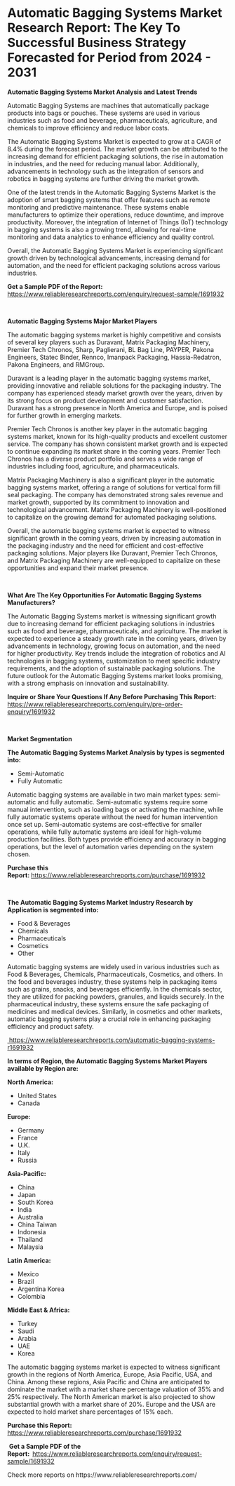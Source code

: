 <p><h1>Automatic Bagging Systems Market Research Report: The Key To Successful Business Strategy Forecasted for Period from 2024 - 2031</h1></p><p><strong>Automatic Bagging Systems Market Analysis and Latest Trends</strong></p>
<p><p>Automatic Bagging Systems are machines that automatically package products into bags or pouches. These systems are used in various industries such as food and beverage, pharmaceuticals, agriculture, and chemicals to improve efficiency and reduce labor costs.</p><p>The Automatic Bagging Systems Market is expected to grow at a CAGR of 8.4% during the forecast period. The market growth can be attributed to the increasing demand for efficient packaging solutions, the rise in automation in industries, and the need for reducing manual labor. Additionally, advancements in technology such as the integration of sensors and robotics in bagging systems are further driving the market growth.</p><p>One of the latest trends in the Automatic Bagging Systems Market is the adoption of smart bagging systems that offer features such as remote monitoring and predictive maintenance. These systems enable manufacturers to optimize their operations, reduce downtime, and improve productivity. Moreover, the integration of Internet of Things (IoT) technology in bagging systems is also a growing trend, allowing for real-time monitoring and data analytics to enhance efficiency and quality control.</p><p>Overall, the Automatic Bagging Systems Market is experiencing significant growth driven by technological advancements, increasing demand for automation, and the need for efficient packaging solutions across various industries.</p></p>
<p><strong>Get a Sample PDF of the Report:&nbsp;</strong> <a href="https://www.reliableresearchreports.com/enquiry/request-sample/1691932">https://www.reliableresearchreports.com/enquiry/request-sample/1691932</a></p>
<p>&nbsp;</p>
<p><strong>Automatic Bagging Systems Major Market Players</strong></p>
<p><p>The automatic bagging systems market is highly competitive and consists of several key players such as Duravant, Matrix Packaging Machinery, Premier Tech Chronos, Sharp, Paglierani, BL Bag Line, PAYPER, Pakona Engineers, Statec Binder, Rennco, Imanpack Packaging, Hassia-Redatron, Pakona Engineers, and RMGroup.</p><p>Duravant is a leading player in the automatic bagging systems market, providing innovative and reliable solutions for the packaging industry. The company has experienced steady market growth over the years, driven by its strong focus on product development and customer satisfaction. Duravant has a strong presence in North America and Europe, and is poised for further growth in emerging markets.</p><p>Premier Tech Chronos is another key player in the automatic bagging systems market, known for its high-quality products and excellent customer service. The company has shown consistent market growth and is expected to continue expanding its market share in the coming years. Premier Tech Chronos has a diverse product portfolio and serves a wide range of industries including food, agriculture, and pharmaceuticals.</p><p>Matrix Packaging Machinery is also a significant player in the automatic bagging systems market, offering a range of solutions for vertical form fill seal packaging. The company has demonstrated strong sales revenue and market growth, supported by its commitment to innovation and technological advancement. Matrix Packaging Machinery is well-positioned to capitalize on the growing demand for automated packaging solutions.</p><p>Overall, the automatic bagging systems market is expected to witness significant growth in the coming years, driven by increasing automation in the packaging industry and the need for efficient and cost-effective packaging solutions. Major players like Duravant, Premier Tech Chronos, and Matrix Packaging Machinery are well-equipped to capitalize on these opportunities and expand their market presence.</p></p>
<p>&nbsp;</p>
<p><strong>What Are The Key Opportunities For Automatic Bagging Systems Manufacturers?</strong></p>
<p><p>The Automatic Bagging Systems market is witnessing significant growth due to increasing demand for efficient packaging solutions in industries such as food and beverage, pharmaceuticals, and agriculture. The market is expected to experience a steady growth rate in the coming years, driven by advancements in technology, growing focus on automation, and the need for higher productivity. Key trends include the integration of robotics and AI technologies in bagging systems, customization to meet specific industry requirements, and the adoption of sustainable packaging solutions. The future outlook for the Automatic Bagging Systems market looks promising, with a strong emphasis on innovation and sustainability.</p></p>
<p><strong>Inquire or Share Your Questions If Any Before Purchasing This Report:</strong> <a href="https://www.reliableresearchreports.com/enquiry/pre-order-enquiry/1691932">https://www.reliableresearchreports.com/enquiry/pre-order-enquiry/1691932</a></p>
<p>&nbsp;</p>
<p><strong>Market Segmentation</strong></p>
<p><strong>The Automatic Bagging Systems Market Analysis by types is segmented into:</strong></p>
<p><ul><li>Semi-Automatic</li><li>Fully Automatic</li></ul></p>
<p><p>Automatic bagging systems are available in two main market types: semi-automatic and fully automatic. Semi-automatic systems require some manual intervention, such as loading bags or activating the machine, while fully automatic systems operate without the need for human intervention once set up. Semi-automatic systems are cost-effective for smaller operations, while fully automatic systems are ideal for high-volume production facilities. Both types provide efficiency and accuracy in bagging operations, but the level of automation varies depending on the system chosen.</p></p>
<p><strong>Purchase this Report:&nbsp;</strong><a href="https://www.reliableresearchreports.com/purchase/1691932">https://www.reliableresearchreports.com/purchase/1691932</a></p>
<p>&nbsp;</p>
<p><strong>The Automatic Bagging Systems Market Industry Research by Application is segmented into:</strong></p>
<p><ul><li>Food & Beverages</li><li>Chemicals</li><li>Pharmaceuticals</li><li>Cosmetics</li><li>Other</li></ul></p>
<p><p>Automatic bagging systems are widely used in various industries such as Food & Beverages, Chemicals, Pharmaceuticals, Cosmetics, and others. In the food and beverages industry, these systems help in packaging items such as grains, snacks, and beverages efficiently. In the chemicals sector, they are utilized for packing powders, granules, and liquids securely. In the pharmaceutical industry, these systems ensure the safe packaging of medicines and medical devices. Similarly, in cosmetics and other markets, automatic bagging systems play a crucial role in enhancing packaging efficiency and product safety.</p></p>
<p><a href="https://www.reliableresearchreports.com/automatic-bagging-systems-r1691932">&nbsp;https://www.reliableresearchreports.com/automatic-bagging-systems-r1691932</a></p>
<p><strong>In terms of Region, the Automatic Bagging Systems Market Players available by Region are:</strong></p>
<p>
    <p> <strong> North America: </strong>
        <ul>
            <li>United States</li>
            <li>Canada</li>
        </ul>
        </p> 
    <p> <strong> Europe: </strong>
        <ul>
            <li>Germany</li>
            <li>France</li>
            <li>U.K.</li>
            <li>Italy</li>
            <li>Russia</li>
        </ul>
        </p> 
    <p> <strong> Asia-Pacific: </strong>
        <ul>
            <li>China</li>
            <li>Japan</li>
            <li>South Korea</li>
            <li>India</li>
            <li>Australia</li>
            <li>China Taiwan</li>
            <li>Indonesia</li>
            <li>Thailand</li>
            <li>Malaysia</li>
        </ul>
        </p> 
    <p> <strong> Latin America: </strong>
        <ul>
            <li>Mexico</li>
            <li>Brazil</li>
            <li>Argentina Korea</li>
            <li>Colombia</li>
        </ul>
        </p> 
    <p> <strong> Middle East & Africa: </strong>
        <ul>
            <li>Turkey</li>
            <li>Saudi</li>
            <li>Arabia</li>
            <li>UAE</li>
            <li>Korea</li>
        </ul>
    </p>
    </p>
<p><p>The automatic bagging systems market is expected to witness significant growth in the regions of North America, Europe, Asia Pacific, USA, and China. Among these regions, Asia Pacific and China are anticipated to dominate the market with a market share percentage valuation of 35% and 25% respectively. The North American market is also projected to show substantial growth with a market share of 20%. Europe and the USA are expected to hold market share percentages of 15% each.</p></p>
<p><strong>Purchase this Report: </strong><a href="https://www.reliableresearchreports.com/purchase/1691932">https://www.reliableresearchreports.com/purchase/1691932</a></p>
<p>&nbsp;<strong>Get a Sample PDF of the Report:&nbsp;&nbsp;</strong><a href="https://www.reliableresearchreports.com/enquiry/request-sample/1691932">https://www.reliableresearchreports.com/enquiry/request-sample/1691932</a></p>
<p><strong></strong></p>
<p>Check more reports on https://www.reliableresearchreports.com/</p>
